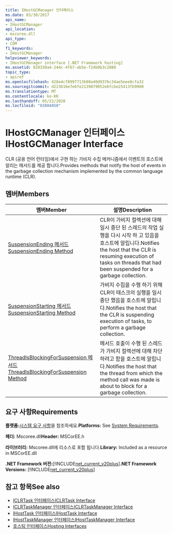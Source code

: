 ```yaml
---
title: IHostGCManager 인터페이스
ms.date: 03/30/2017
api_name:
- IHostGCManager
api_location:
- mscoree.dll
api_type:
- COM
f1_keywords:
- IHostGCManager
helpviewer_keywords:
- IHostGCManager interface [.NET Framework hosting]
ms.assetid: 820330a4-244c-4f67-ab5e-f24b0b3c2080
topic_type:
- apiref
ms.openlocfilehash: 428e4cf8997713b08e40d9376c34ae5eee8cfa32
ms.sourcegitcommit: d223616e7e6fe2139079052e6fcbe25413fb9900
ms.translationtype: MT
ms.contentlocale: ko-KR
ms.lasthandoff: 05/22/2020
ms.locfileid: "83804850"
---
```

# <a name="ihostgcmanager-interface"></a><span data-ttu-id="2124d-102">IHostGCManager 인터페이스</span><span class="sxs-lookup"><span data-stu-id="2124d-102">IHostGCManager Interface</span></span>
<span data-ttu-id="2124d-103">CLR (공용 언어 런타임)에서 구현 하는 가비지 수집 메커니즘에서 이벤트의 호스트에 알리는 메서드를 제공 합니다.</span><span class="sxs-lookup"><span data-stu-id="2124d-103">Provides methods that notify the host of events in the garbage collection mechanism implemented by the common language runtime (CLR).</span></span>  
  
## <a name="members"></a><span data-ttu-id="2124d-104">멤버</span><span class="sxs-lookup"><span data-stu-id="2124d-104">Members</span></span>  
  
|<span data-ttu-id="2124d-105">멤버</span><span class="sxs-lookup"><span data-stu-id="2124d-105">Member</span></span>|<span data-ttu-id="2124d-106">설명</span><span class="sxs-lookup"><span data-stu-id="2124d-106">Description</span></span>|  
|------------|-----------------|  
|[<span data-ttu-id="2124d-107">SuspensionEnding 메서드</span><span class="sxs-lookup"><span data-stu-id="2124d-107">SuspensionEnding Method</span></span>](ihostgcmanager-suspensionending-method.md)|<span data-ttu-id="2124d-108">CLR이 가비지 컬렉션에 대해 일시 중단 된 스레드의 작업 실행을 다시 시작 하 고 있음을 호스트에 알립니다.</span><span class="sxs-lookup"><span data-stu-id="2124d-108">Notifies the host that the CLR is resuming execution of tasks on threads that had been suspended for a garbage collection.</span></span>|  
|[<span data-ttu-id="2124d-109">SuspensionStarting 메서드</span><span class="sxs-lookup"><span data-stu-id="2124d-109">SuspensionStarting Method</span></span>](ihostgcmanager-suspensionstarting-method.md)|<span data-ttu-id="2124d-110">가비지 수집을 수행 하기 위해 CLR이 태스크의 실행을 일시 중단 했음을 호스트에 알립니다.</span><span class="sxs-lookup"><span data-stu-id="2124d-110">Notifies the host that the CLR is suspending execution of tasks, to perform a garbage collection.</span></span>|  
|[<span data-ttu-id="2124d-111">ThreadIsBlockingForSuspension 메서드</span><span class="sxs-lookup"><span data-stu-id="2124d-111">ThreadIsBlockingForSuspension Method</span></span>](ihostgcmanager-threadisblockingforsuspension-method.md)|<span data-ttu-id="2124d-112">메서드 호출이 수행 된 스레드가 가비지 컬렉션에 대해 차단 하려고 함을 호스트에 알립니다.</span><span class="sxs-lookup"><span data-stu-id="2124d-112">Notifies the host that the thread from which the method call was made is about to block for a garbage collection.</span></span>|  
  
## <a name="requirements"></a><span data-ttu-id="2124d-113">요구 사항</span><span class="sxs-lookup"><span data-stu-id="2124d-113">Requirements</span></span>  
 <span data-ttu-id="2124d-114">**플랫폼:**[시스템 요구 사항](../../get-started/system-requirements.md)을 참조하세요.</span><span class="sxs-lookup"><span data-stu-id="2124d-114">**Platforms:** See [System Requirements](../../get-started/system-requirements.md).</span></span>  
  
 <span data-ttu-id="2124d-115">**헤더:** Mscoree.dll</span><span class="sxs-lookup"><span data-stu-id="2124d-115">**Header:** MSCorEE.h</span></span>  
  
 <span data-ttu-id="2124d-116">**라이브러리:** Mscoree.dll에 리소스로 포함 됩니다.</span><span class="sxs-lookup"><span data-stu-id="2124d-116">**Library:** Included as a resource in MSCorEE.dll</span></span>  
  
 <span data-ttu-id="2124d-117">**.NET Framework 버전:**[!INCLUDE[net_current_v20plus](../../../../includes/net-current-v20plus-md.md)]</span><span class="sxs-lookup"><span data-stu-id="2124d-117">**.NET Framework Versions:** [!INCLUDE[net_current_v20plus](../../../../includes/net-current-v20plus-md.md)]</span></span>  
  
## <a name="see-also"></a><span data-ttu-id="2124d-118">참고 항목</span><span class="sxs-lookup"><span data-stu-id="2124d-118">See also</span></span>

- [<span data-ttu-id="2124d-119">ICLRTask 인터페이스</span><span class="sxs-lookup"><span data-stu-id="2124d-119">ICLRTask Interface</span></span>](iclrtask-interface.md)
- [<span data-ttu-id="2124d-120">ICLRTaskManager 인터페이스</span><span class="sxs-lookup"><span data-stu-id="2124d-120">ICLRTaskManager Interface</span></span>](iclrtaskmanager-interface.md)
- [<span data-ttu-id="2124d-121">IHostTask 인터페이스</span><span class="sxs-lookup"><span data-stu-id="2124d-121">IHostTask Interface</span></span>](ihosttask-interface.md)
- [<span data-ttu-id="2124d-122">IHostTaskManager 인터페이스</span><span class="sxs-lookup"><span data-stu-id="2124d-122">IHostTaskManager Interface</span></span>](ihosttaskmanager-interface.md)
- [<span data-ttu-id="2124d-123">호스팅 인터페이스</span><span class="sxs-lookup"><span data-stu-id="2124d-123">Hosting Interfaces</span></span>](hosting-interfaces.md)
